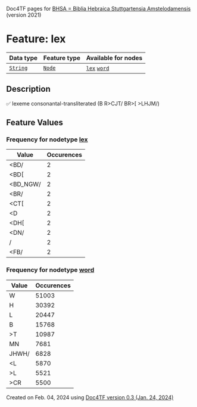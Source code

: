 Doc4TF pages for [BHSA = Biblia Hebraica Stuttgartensia Amstelodamensis](https://github.com/etcbc/BHSA/tree/master/tf) (version 2021)
# Feature: lex
Data type|Feature type|Available for nodes
---|---|---
[`String`](featurebydatatype.md#string)|[`Node`](featurebytype.md#node)| [`lex`](featurebynodetype.md#lex)  [`word`](featurebynodetype.md#word) 
## Description
✅ lexeme consonantal-transliterated (B R>CJT/ BR>[ >LHJM/)
## Feature Values
### Frequency for nodetype [lex](featurebynodetype.md#lex)
Value|Occurences
---|---
<BD/|2
<BD[|2
<BD_NGW/|2
<BR/|2
<CT[|2
<D|2
<DH[|2
<DN/|2
<DW>/|2
<FB/|2
### Frequency for nodetype [word](featurebynodetype.md#word)
Value|Occurences
---|---
W|51003
H|30392
L|20447
B|15768
>T|10987
MN|7681
JHWH/|6828
<L|5870
>L|5521
>CR|5500
 

Created on Feb. 04, 2024 using [Doc4TF  version 0.3 (Jan. 24, 2024)](https://github.com/tonyjurg/Doc4TF) 
